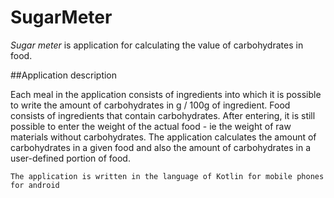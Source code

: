 SugarMeter 
====================

_Sugar meter_ is application for calculating the value of carbohydrates in food.

##Application description 

Each meal in the application consists of ingredients into which it is possible to write the amount of carbohydrates in g / 100g of ingredient. Food consists of ingredients that contain carbohydrates. After entering, it is still possible to enter the weight of the actual food - ie the weight of raw materials without carbohydrates. The application calculates the amount of carbohydrates in a given food and also the amount of carbohydrates in a user-defined portion of food.
```
The application is written in the language of Kotlin for mobile phones for android
```